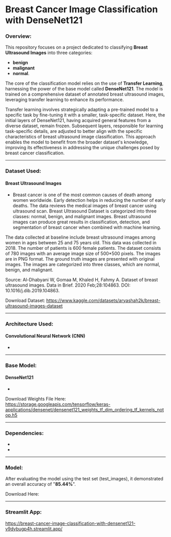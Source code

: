 # Breast Cancer Image Classification with DenseNet121

### Overview:
This repository focuses on a project dedicated to classifying **Breast Ultrasound Images** into three categories: 
- **benign**
- **malignant**
- **normal**. 

The core of the classification model relies on the use of **Transfer Learning**, harnessing the power of the base model called **DenseNet121**. The model is trained on a comprehensive dataset of annotated breast ultrasound images, leveraging transfer learning to enhance its performance.

Transfer learning involves strategically adapting a pre-trained model to a specific task by fine-tuning it with a smaller, task-specific dataset. Here, the initial layers of DenseNet121, having acquired general features from a diverse dataset, remain frozen. Subsequent layers, responsible for learning task-specific details, are adjusted to better align with the specific characteristics of breast ultrasound image classification. This approach enables the model to benefit from the broader dataset's knowledge, improving its effectiveness in addressing the unique challenges posed by breast cancer classification.

----------------------

### Dataset Used: 
#### Breast Ultrasound Images
- Breast cancer is one of the most common causes of death among women worldwide. Early detection helps in reducing the number of early deaths. The data reviews the medical images of breast cancer using ultrasound scan. Breast Ultrasound Dataset is categorized into three classes: normal, benign, and malignant images. Breast ultrasound images can produce great results in classification, detection, and segmentation of breast cancer when combined with machine learning.

The data collected at baseline include breast ultrasound images among women in ages between 25 and 75 years old. This data was collected in 2018. The number of patients is 600 female patients. The dataset consists of 780 images with an average image size of 500*500 pixels. The images are in PNG format. The ground truth images are presented with original images. The images are categorized into three classes, which are normal, benign, and malignant.

Source: Al-Dhabyani W, Gomaa M, Khaled H, Fahmy A. Dataset of breast ultrasound images. Data in Brief. 2020 Feb;28:104863. DOI: 10.1016/j.dib.2019.104863.

Download Dataset: https://www.kaggle.com/datasets/aryashah2k/breast-ultrasound-images-dataset

----------------------

### Architecture Used: 
#### Convolutional Neural Network (CNN)
- 

----------------------

### Base Model: 
####  DenseNet121
-

Download Weights File Here: https://storage.googleapis.com/tensorflow/keras-applications/densenet/densenet121_weights_tf_dim_ordering_tf_kernels_notop.h5

----------------------

### Dependencies: 
- 
- 

----------------------

### Model: 
After evaluating the model using the test set (test_images), it demonstrated an overall accuracy of "**85.44%**". 

Download Here: 

----------------------

### Streamlit App:
https://breast-cancer-image-classification-with-densenet121-v9dybugp4h.streamlit.app/

